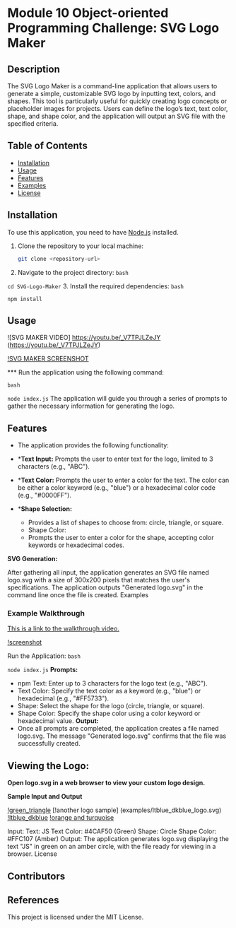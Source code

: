# Module 10 Object-oriented Programming Challenge: SVG Logo Maker

## Description

The SVG Logo Maker is a command-line application that allows users to generate a simple, customizable SVG logo by inputting text, colors, and shapes. This tool is particularly useful for quickly creating logo concepts or placeholder images for projects. Users can define the logo’s text, text color, shape, and shape color, and the application will output an SVG file with the specified criteria.

## Table of Contents

- [Installation](#installation)
- [Usage](#usage)
- [Features](#features)
- [Examples](#examples)
- [License](#license)

## Installation

To use this application, you need to have [Node.js](https://nodejs.org/) installed.

1. Clone the repository to your local machine:
   ```bash
   git clone <repository-url>


2. Navigate to the project directory:
`bash`

`cd SVG-Logo-Maker`
3. Install the required dependencies:
`bash`

`npm install`

## Usage

![SVG MAKER VIDEO] https://youtu.be/_V7TPJLZeJY (https://youtu.be/_V7TPJLZeJY)

[!SVG MAKER SCREENSHOT](assets/images/module10_screen1.png)

*** Run the application using the following command:

`bash`

`node index.js`
The application will guide you through a series of prompts to gather the necessary information for generating the logo.

## Features

- The application provides the following functionality:

- ***Text Input:**
Prompts the user to enter text for the logo, limited to 3 characters (e.g., "ABC").
- ***Text Color:**
Prompts the user to enter a color for the text. The color can be either a color keyword (e.g., "blue") or a hexadecimal color code (e.g., "#0000FF").
- ***Shape Selection:**
  - Provides a list of shapes to choose from: circle, triangle, or square.
  - Shape Color:
  - Prompts the user to enter a color for the shape, accepting color keywords or hexadecimal codes.


**SVG Generation:**

After gathering all input, the application generates an SVG file named logo.svg with a size of 300x200 pixels that matches the user's specifications.
The application outputs "Generated logo.svg" in the command line once the file is created.
Examples

### Example Walkthrough
[This is a link to the walkthrough video.](https://youtu.be/UvC3SZefDy4?si=GpvAcf-qnvaRygJr)

[!screenshot](assets/images/module10_screen1.png)




Run the Application:
`bash`

`node index.js`
**Prompts:**
- npm Text: Enter up to 3 characters for the logo text (e.g., "ABC").
- Text Color: Specify the text color as a keyword (e.g., "blue") or hexadecimal (e.g., "#FF5733").
- Shape: Select the shape for the logo (circle, triangle, or square).
- Shape Color: Specify the shape color using a color keyword or hexadecimal value.
**Output:**
- Once all prompts are completed, the application creates a file named logo.svg.
The message "Generated logo.svg" confirms that the file was successfully created.

## Viewing the Logo:

**Open logo.svg in a web browser to view your custom logo design.**

**Sample Input and Output**

[!green_triangle](examples/green_triangle.svg)
[!another logo sample] (examples/ltblue_dkblue_logo.svg)
[!ltblue_dkblue](/examples/ltblue_dkblue_logo.svg)
[!orange and turquoise](/examples/orange_turq_logo.svg)



Input:
Text: JS
Text Color: #4CAF50 (Green)
Shape: Circle
Shape Color: #FFC107 (Amber)
Output:
The application generates logo.svg displaying the text "JS" in green on an amber circle, with the file ready for viewing in a browser.
License

## Contributors

## References


This project is licensed under the MIT License.

